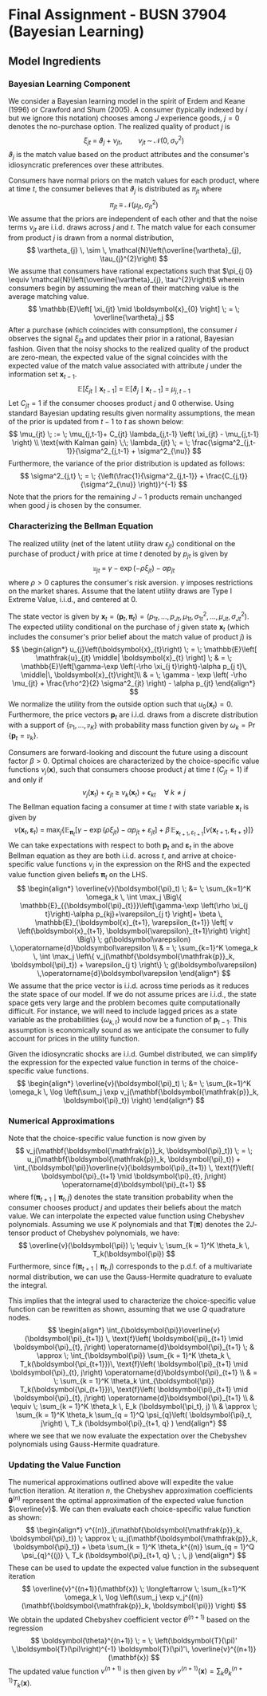 # Final Assignment - BUSN 37904 (Bayesian Learning)

## Model Ingredients

### Bayesian Learning Component

We consider a Bayesian learning model in the spirit of Erdem and Keane (1996) or Crawford and Shum (2005). A consumer (typically indexed by $i$ but we ignore this notation) chooses among $J$ experience goods, $j=0$ denotes the no-purchase option. The realized quality of product $j$ is
$$
\xi_{j t} \; = \; \vartheta_{j}+\nu_{j t}, \qquad \nu_{j t} \, \sim \, \mathcal{N}\left(0, \sigma_{\nu}^{2}\right)
$$
$\vartheta_{j}$ is the match value based on the product attributes and the consumer's idiosyncratic preferences over these attributes. 

Consumers have normal priors on the match values for each product, where at time $t$, the consumer believes that $\vartheta_j$ is distributed as $\pi_{jt}$ where
$$
\pi_{jt} \; \equiv \; \mathcal{N}\left(\mu_{j t}, \sigma_{jt}^{2}\right)
$$
We assume that the priors are independent of each other and that the noise terms $\nu_{j t}$ are i.i.d. draws across $j$ and $t$. The match value for each consumer from product $j$ is drawn from a normal distribution,
$$
\vartheta_{j} \, \sim \, \mathcal{N}\left(\overline{\vartheta}_{j}, \tau_{j}^{2}\right)
$$
We assume that consumers have rational expectations such that $\pi_{j 0} \equiv \mathcal{N}\left(\overline{\vartheta}_{j}, \tau^{2}\right)$ wherein consumers begin by assuming the mean of their matching value is the average matching value. 
$$
\mathbb{E}\left[ \xi_{jt} \mid \boldsymbol{x}_{0} \right] \; = \; \overline{\vartheta}_j
$$
After a purchase (which coincides with consumption), the consumer $i$ observes the signal $\xi_{i j t}$ and updates their prior in a rational, Bayesian fashion. Given that the noisy shocks to the realized quality of the product are zero-mean, the expected value of the signal coincides with the expected value of the match value associated with attribute $j$ under the information set $\boldsymbol{x}_{t-1}$.
$$
\mathbb{E}\left[\xi_{jt} \mid \boldsymbol{x}_{t-1} \right] \; = \; \mathbb{E}\left[\vartheta_{j} \mid \boldsymbol{x}_{t-1} \right] \; = \; \mu_{j,t-1}
$$
Let $C_{jt} = 1$ if the consumer chooses product $j$ and $0$ otherwise. Using standard Bayesian updating results given normality assumptions, the mean of the prior is updated from $t-1$ to $t$ as shown below: 
$$
\mu_{jt} \; := \;   \mu_{j,t-1}+ C_{jt} \lambda_{j,t-1} \left( \xi_{jt} - \mu_{j,t-1}  \right) \\
\text{with Kalman gain} \;\; 
\lambda_{jt} \; = \; \frac{\sigma^2_{j,t-1}}{\sigma^2_{j,t-1} + \sigma^2_{\nu}}
$$
 Furthermore, the variance of the prior distribution is updated as follows:
$$
\sigma^2_{j,t} \; = \; {\left(\frac{1}{\sigma^2_{j,t-1}} + \frac{C_{j,t}}{\sigma^2_{\nu}} \right)}^{-1}
$$
Note that the priors for the remaining $J - 1$ products remain unchanged when good $j$ is chosen by the consumer.

### Characterizing the Bellman Equation

The realized utility (net of the latent utility draw $\epsilon_{j t}$) conditional on the purchase of product $j$ with price at time $t$ denoted by $p_{j t}$ is given by
$$
\mathfrak{u}_{j t} \; = \; \gamma-\exp \left(-\rho \xi_{j t}\right)-\alpha p_{j t}
$$
where $\rho > 0$ captures the consumer's risk aversion. $\gamma$ imposes restrictions on the market shares. Assume that the latent utility draws are Type I Extreme Value, i.i.d., and centered at 0. 

The state vector is given by $\boldsymbol{x}_{t}=\left(\boldsymbol{p}_{t}, \boldsymbol{\pi}_{t}\right)=\left(p_{1 t}, \ldots, p_{J t}, \mu_{1 t}, \sigma_{1 t}^{2}, \ldots, \mu_{J t}, \sigma_{J t}^{2}\right)$. The expected utility conditional on the purchase of $j$ given state $\boldsymbol{x}_t$ (which includes the consumer's prior belief about the match value of product $j$) is
$$
\begin{align*}
u_{j}\left(\boldsymbol{x}_{t}\right) \; = \; \mathbb{E}\left[ \mathfrak{u}_{jt} \middle| \boldsymbol{x}_{t} \right] \; & = \;  \mathbb{E}\left[\gamma-\exp \left(-\rho \xi_{j t}\right)-\alpha p_{j t}\, \middle|\, \boldsymbol{x}_{t}\right]\\
& = \; \gamma - \exp \left( -\rho \mu_{jt} + \frac{\rho^2}{2} \sigma^2_{jt} \right) - \alpha p_{jt} 
\end{align*}
$$
We normalize the utility from the outside option such that $u_0 \left( \boldsymbol{x}_t \right) = 0$. Furthermore, the price vectors $\mathbf{p}_{t}$ are i.i.d. draws from a discrete distribution with a support of $\left\{\mathfrak{p}_{1}, \ldots, \mathfrak{p}_{K}\right\}$ with probability mass function given by $\omega_{k}=\operatorname{Pr}\left\{\boldsymbol{p}_{t}=\boldsymbol{\mathfrak{p}}_{k}\right\}$.

Consumers are forward-looking and discount the future using a discount factor $\beta>0 .$ Optimal choices are characterized by the choice-specific value functions $v_{j}(\boldsymbol{x})$, such that consumers choose product $j$ at time $t$ ($C_{jt} = 1$) if and only if 
$$
v_{j}\left(\boldsymbol{x}_{t}\right)+\epsilon_{jt} \; \geq \;  v_{k}\left(\boldsymbol{x}_{t}\right)+\epsilon_{k t} \quad \forall \; k \neq j
$$
The Bellman equation facing a consumer at time $t$ with state variable $\boldsymbol{x}_t$ is given by
$$
v\left(\boldsymbol{x}_{t}, \boldsymbol{\varepsilon}_{t}\right) \; = \; \max _{j}  \Big\{ \mathbb{E}_{{\boldsymbol{\pi}_{t}}}\left[\gamma-\exp \left(\rho \xi_{j t}\right)-\alpha p_{j t}+\varepsilon_{j t} \right]+ \beta \, \mathbb{E}_{\boldsymbol{x}_{t+1}, \varepsilon_{t+1}} \left[ v \left(\boldsymbol{x}_{t+1}, \boldsymbol{\varepsilon}_{t+1}\right)  \right] \Big\}
$$
We can take expectations with respect to both $\boldsymbol{p}_t$ and $\boldsymbol{\varepsilon}_t$ in the above Bellman equation as they are both i.i.d. across $t$, and arrive at choice-specific value functions $v_j$ in the expression on the RHS and the expected value function given beliefs $\boldsymbol{\pi}_t$ on the LHS.
$$
\begin{align*}
\overline{v}(\boldsymbol{\pi}_t) \; &= \; \sum_{k=1}^K \omega_k \, \int \max_j  \Big\{ \mathbb{E}_{{\boldsymbol{\pi}_{t}}}\left[\gamma-\exp \left(\rho \xi_{j t}\right)-\alpha p_{kj}+\varepsilon_{j t} \right]+ \beta \, \mathbb{E}_{\boldsymbol{x}_{t+1}, \varepsilon_{t+1}} \left[ v \left(\boldsymbol{x}_{t+1}, \boldsymbol{\varepsilon}_{t+1}\right)  \right] \Big\} \; g(\boldsymbol\varepsilon) \,\operatorname{d}\boldsymbol\varepsilon \\
& = \;  \sum_{k=1}^K \omega_k \, \int \max_j  \left\{ v_j(\mathbf{\boldsymbol{\mathfrak{p}}_k, \boldsymbol{\pi}_t}) +  \varepsilon_{j t} \right\} \; g(\boldsymbol\varepsilon) \,\operatorname{d}\boldsymbol\varepsilon
\end{align*}
$$
We assume that the price vector is i.i.d. across time periods as it reduces the state space of our model. If we do not assume prices are i.i.d., the state space gets very large and the problem becomes quite computationally difficult. For instance, we will need to include lagged prices as a state variable as the probabilities $\{\omega_{k,t}\}$ would now be a function of $\boldsymbol{p}_{t-1}$. This assumption is economically sound as we anticipate the consumer to fully account for prices in the utility function.

Given the idiosyncratic shocks are i.i.d. Gumbel distributed, we can simplify the expression for the expected value function in terms of the choice-specific value functions.
$$
\begin{align*}
\overline{v}(\boldsymbol{\pi}_t)  
\; &= \; \sum_{k=1}^K \omega_k \, \log \left(\sum_j \exp   v_j(\mathbf{\boldsymbol{\mathfrak{p}}_k, \boldsymbol{\pi}_t})   \right)
\end{align*}
$$

### Numerical Approximations

Note that the choice-specific value function is now given by
$$
v_j(\mathbf{\boldsymbol{\mathfrak{p}}_k, \boldsymbol{\pi}_t}) \; = \; u_j(\mathbf{\boldsymbol{\mathfrak{p}}_k, \boldsymbol{\pi}_t}) + \int_{\boldsymbol{\pi}}\overline{v}(\boldsymbol{\pi}_{t+1}) \, \text{f}\left( \boldsymbol{\pi}_{t+1} \mid \boldsymbol{\pi}_{t}, j\right) \operatorname{d}\boldsymbol{\pi}_{t+1}
$$
where $\text{f}\left( \boldsymbol{\pi}_{t+1} \mid \boldsymbol{\pi}_{t}, j\right)$ denotes the state transition probability when the consumer chooses product $j$ and updates their beliefs about the match value. We can interpolate the expected value function using Chebyshev polynomials. Assuming we use $K$ polynomials and that $\mathbf{T}(\boldsymbol{\pi})$ denotes the $2J$-tensor product of Chebyshev polynomials, we have:
$$
\overline{v}(\boldsymbol{\pi}) \; \equiv \; \sum_{k = 1}^K \theta_k \, T_k(\boldsymbol{\pi})
$$
Furthermore, since $\text{f}\left( \boldsymbol{\pi}_{t+1} \mid \boldsymbol{\pi}_{t}, j\right)$ corresponds to the p.d.f. of a multivariate normal distribution, we can use the Gauss-Hermite quadrature to evaluate the integral.

This implies that the integral used to characterize the choice-specific value function can be rewritten as shown, assuming that we use $Q$ quadrature nodes.
$$
\begin{align*}
\int_{\boldsymbol{\pi}}\overline{v}(\boldsymbol{\pi}_{t+1}) \, \text{f}\left( \boldsymbol{\pi}_{t+1} \mid \boldsymbol{\pi}_{t}, j\right) \operatorname{d}\boldsymbol{\pi}_{t+1} \; & \approx \; \int_{\boldsymbol{\pi}} \sum_{k = 1}^K \theta_k \, T_k(\boldsymbol{\pi_{t+1}})\, \text{f}\left( \boldsymbol{\pi}_{t+1} \mid \boldsymbol{\pi}_{t}, j\right) \operatorname{d}\boldsymbol{\pi}_{t+1} \\
& = \; \sum_{k = 1}^K \theta_k \int_{\boldsymbol{\pi}} T_k(\boldsymbol{\pi_{t+1}})\, \text{f}\left( \boldsymbol{\pi}_{t+1} \mid \boldsymbol{\pi}_{t}, j\right) \operatorname{d}\boldsymbol{\pi}_{t+1}  \\
& \equiv \; \sum_{k = 1}^K \theta_k \,  E_k (\boldsymbol{\pi_t}, j) \\
& \approx \;  \sum_{k = 1}^K \theta_k \sum_{q = 1}^Q  \psi_{q}\left(  \boldsymbol{\pi}_t, j\right) \, T_k (\boldsymbol{\pi}_{t+1, q} )
\end{align*}
$$
where we see that we now evaluate the expectation over the Chebyshev polynomials using Gauss-Hermite quadrature. 

### Updating the Value Function

The numerical approximations outlined above will expedite the value function iteration. At iteration $n$, the Chebyshev approximation coefficients $\boldsymbol{\theta}^{(n)}$ represent the optimal approximation of the expected value function $\overline{v}$. We can then evaluate each choice-specific value function as shown:
$$
\begin{align*}
	v^{(n)}_j(\mathbf{\boldsymbol{\mathfrak{p}}_k, \boldsymbol{\pi}_t}) \; \approx \; u_j(\mathbf{\boldsymbol{\mathfrak{p}}_k, \boldsymbol{\pi}_t}) + \beta \sum_{k = 1}^K \theta_k^{(n)} \sum_{q = 1}^Q  \psi_{q}^{(j)} \, T_k (\boldsymbol{\pi}_{t+1, q} \, ; \, j)
\end{align*}
$$
These can be used to update the expected value function in the subsequent iteration
$$
\overline{v}^{(n+1)}(\mathbf{x}) \; \longleftarrow \; \sum_{k=1}^K \omega_k \, \log \left(\sum_j \exp   v_j^{(n)}(\mathbf{\boldsymbol{\mathfrak{p}}_k, \boldsymbol{\pi}})   \right)
$$
We obtain the updated Chebyshev coefficient vector $\theta^{(n+1)}$ based on the regression
$$
\boldsymbol{\theta}^{(n+1)} \; = \; \left(\boldsymbol{T}(\pi)' \,\boldsymbol{T}(\pi)\right)^{-1} \boldsymbol{T}(\pi)'\, \overline{v}^{(n+1)}(\mathbf{x})
$$
The updated value function $v^{(n+1)}$ is then given by $v^{(n+1)}(\boldsymbol{x})=\sum_{k} \theta_{k}^{(n+1)} T_{k}(\boldsymbol{x})$.




